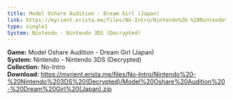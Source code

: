 ```yaml
---
title: Model Oshare Audition - Dream Girl (Japan)
link: https://myrient.erista.me/files/No-Intro/Nintendo%20-%20Nintendo%203DS%20(Decrypted)/Model%20Oshare%20Audition%20-%20Dream%20Girl%20(Japan).zip
type: single1
System: Nintendo - Nintendo 3DS (Decrypted)
---
```

<b>Game:</b> Model Oshare Audition - Dream Girl (Japan)<br>
<b>System:</b> Nintendo - Nintendo 3DS (Decrypted)<br>
<b>Collection:</b> No-Intro<br>
<b>Download:</b> https://myrient.erista.me/files/No-Intro/Nintendo%20-%20Nintendo%203DS%20(Decrypted)/Model%20Oshare%20Audition%20-%20Dream%20Girl%20(Japan).zip